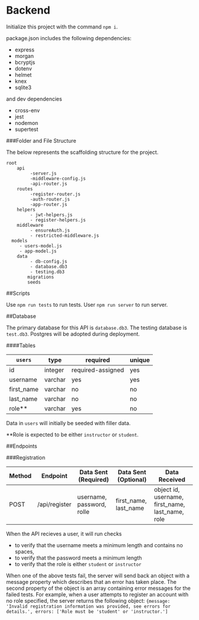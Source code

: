 # Backend

Initialize this project with the command `npm i`.

package.json includes the following dependencies:

- express
- morgan
- bcryptjs
- dotenv
- helmet
- knex
- sqlite3

and dev dependencies

- cross-env
- jest
- nodemon
- supertest

###Folder and File Structure

The below represents the scaffolding structure for the project.

    root
    	api
    		 -server.js
    		 -middleware-config.js
    		 -api-router.js
    	routes
    		 -register-router.js
    		 -auth-router.js
    		 -app-router.js
    	helpers
    		 - jwt-helpers.js
    		 - register-helpers.js
    	middleware
    		 - ensureAuth.js
    		 - restricted-middleware.js
      models
         - users-model.js
         - app-model.js
    	data
    		 - db-config.js
    		 - database.db3
    		 - testing.db3
    		migrations
    		seeds

##Scripts

Use `npm run tests` to run tests.
User `npm run server` to run server.

##Database

The primary database for this API is `database.db3`. The testing database is `test.db3`.
Postgres will be adopted during deployment.

####Tables

| `users`    | type    | required          | unique |
| ---------- | ------- | ----------------- | ------ |
| id         | integer | required-assigned | yes    |
| username   | varchar | yes               | yes    |
| first_name | varchar | no                | no     |
| last_name  | varchar | no                | no     |
| role\*\*   | varchar | yes               | no     |

Data in `users` will initially be seeded with filler data.

\*\*Role is expected to be either `instructor` or `student`.

##Endpoints

###Registration

| Method | Endpoint      | Data Sent (Required)      | Data Sent (Optional)  | Data Received                                    |
| ------ | ------------- | ------------------------- | --------------------- | ------------------------------------------------ |
| POST   | /api/register | username, password, rolle | first_name, last_name | object id, username, first_name, last_name, role |

When the API recieves a user, it will run checks

- to verify that the username meets a minimum length and contains no spaces,
- to verify that the password meets a minimum length
- to verify that the role is either `student` or `instructor`

When one of the above tests fail, the server will send back an object with a message property which describes that an error has taken place. The second property of the object is an array containing error messages for the failed tests. For example, when a user attempts to register an account with no role specified, the server returns the following object: `{message: 'Invalid registration information was provided, see errors for details.', errors: ['Role must be 'student' or 'instructor.']`
